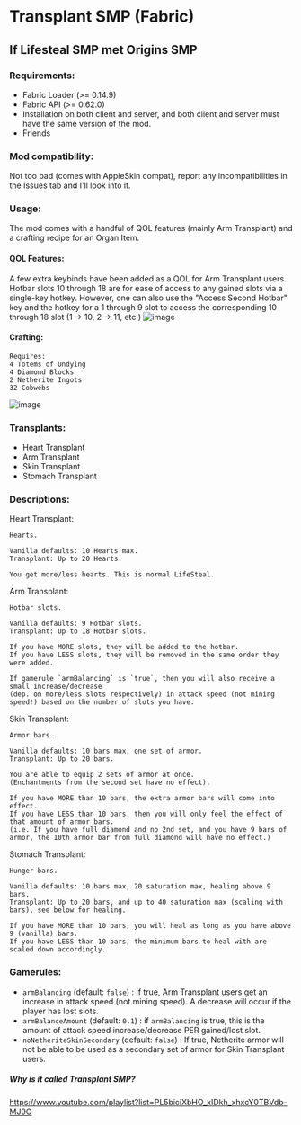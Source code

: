 # Transplant SMP (Fabric)

## If Lifesteal SMP met Origins SMP

### Requirements:
- Fabric Loader (>= 0.14.9)
- Fabric API (>= 0.62.0)
- Installation on both client and server, and both client and server must have the same version of the mod.
- Friends

### Mod compatibility:
Not too bad (comes with AppleSkin compat), report any incompatibilities in the Issues tab and I'll look into it.

### Usage:
The mod comes with a handful of QOL features (mainly Arm Transplant) and a crafting recipe for an Organ Item.

#### QOL Features:
A few extra keybinds have been added as a QOL for Arm Transplant users. Hotbar slots 10 through 18 are for ease of access to any gained slots via a single-key hotkey. However, one can also use the "Access Second Hotbar" key and the hotkey for a 1 through 9 slot to access the corresponding 10 through 18 slot (1 -> 10, 2 -> 11, etc.)
![image](https://user-images.githubusercontent.com/72238524/203121226-43b8d266-9f86-41fd-ab52-c104c7f0a49b.png)

#### Crafting:

```
Requires:
4 Totems of Undying
4 Diamond Blocks
2 Netherite Ingots
32 Cobwebs
```
![image](https://user-images.githubusercontent.com/72238524/203122811-35f5aa71-3ff0-4d6f-a7c1-b9e6e7a7d67a.png)


### Transplants:
- Heart Transplant
- Arm Transplant
- Skin Transplant
- Stomach Transplant

### Descriptions:
Heart Transplant:
```
Hearts.

Vanilla defaults: 10 Hearts max.
Transplant: Up to 20 Hearts.

You get more/less hearts. This is normal LifeSteal.
```

Arm Transplant:
```
Hotbar slots.

Vanilla defaults: 9 Hotbar slots.
Transplant: Up to 18 Hotbar slots.

If you have MORE slots, they will be added to the hotbar.
If you have LESS slots, they will be removed in the same order they were added.

If gamerule `armBalancing` is `true`, then you will also receive a small increase/decrease
(dep. on more/less slots respectively) in attack speed (not mining speed!) based on the number of slots you have.
```

Skin Transplant:
```
Armor bars.

Vanilla defaults: 10 bars max, one set of armor.
Transplant: Up to 20 bars.

You are able to equip 2 sets of armor at once.
(Enchantments from the second set have no effect).

If you have MORE than 10 bars, the extra armor bars will come into effect.
If you have LESS than 10 bars, then you will only feel the effect of that amount of armor bars.
(i.e. If you have full diamond and no 2nd set, and you have 9 bars of armor, the 10th armor bar from full diamond will have no effect.)
```

Stomach Transplant:
```
Hunger bars.

Vanilla defaults: 10 bars max, 20 saturation max, healing above 9 bars.
Transplant: Up to 20 bars, and up to 40 saturation max (scaling with bars), see below for healing.

If you have MORE than 10 bars, you will heal as long as you have above 9 (vanilla) bars.
If you have LESS than 10 bars, the minimum bars to heal with are scaled down accordingly.
```

### Gamerules:
- `armBalancing` (default: `false`) : If true, Arm Transplant users get an increase in attack speed (not mining speed). A decrease will occur if the player has lost slots.
- `armBalanceAmount` (default: `0.1`) : if `armBalancing` is true, this is the amount of attack speed increase/decrease PER gained/lost slot.
- `noNetheriteSkinSecondary` (default: `false`) : If true, Netherite armor will not be able to be used as a secondary set of armor for Skin Transplant users.

##### Why is it called Transplant SMP?
https://www.youtube.com/playlist?list=PL5biciXbHO_xIDkh_xhxcY0TBVdb-MJ9G

